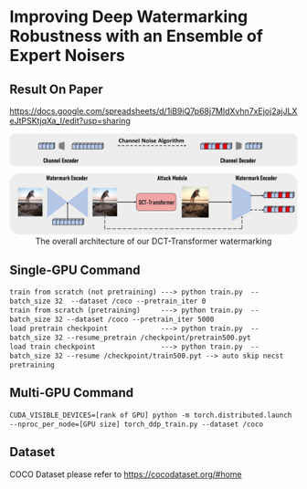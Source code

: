 # Improving Deep Watermarking Robustness with an Ensemble of Expert Noisers



## Result On Paper
https://docs.google.com/spreadsheets/d/1iB9iQ7p68j7MldXvhn7xEjoj2ajJLXeJtPSKtjqXa_I/edit?usp=sharing


<p align="center">
<img src="docs/watermarking.jpg" width="800px"/>
<br>
The overall architecture of our DCT-Transformer watermarking
</p>




## Single-GPU Command
```
train from scratch (not pretraining) ---> python train.py  --batch_size 32  --dataset /coco --pretrain_iter 0
train from scratch (pretraining)     ---> python train.py  --batch_size 32 --dataset /coco --pretrain_iter 5000
load pretrain checkpoint             ---> python train.py  --batch_size 32 --resume_pretrain /checkpoint/pretrain500.pyt
load train checkpoint                ---> python train.py  --batch_size 32 --resume /checkpoint/train500.pyt --> auto skip necst pretraining
```

## Multi-GPU Command
```
CUDA_VISIBLE_DEVICES=[rank of GPU] python -m torch.distributed.launch --nproc_per_node=[GPU size] torch_ddp_train.py --dataset /coco
```

## Dataset
COCO Dataset please refer to https://cocodataset.org/#home
